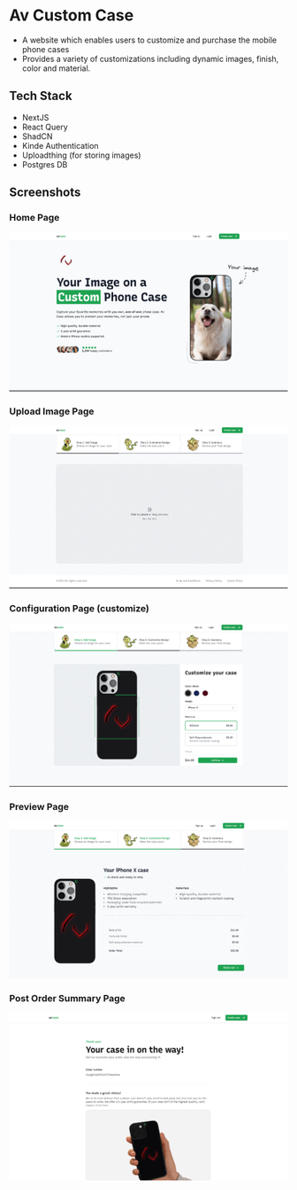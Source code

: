 # Av Custom Case

- A website which enables users to customize and purchase the mobile phone cases
- Provides a variety of customizations including dynamic images, finish, color and material.

## Tech Stack
- NextJS
- React Query
- ShadCN
- Kinde Authentication
- Uploadthing (for storing images)
- Postgres DB

## Screenshots

### Home Page
<img src="/design/landing_page.png" />

### Upload Image Page
<img src="/design/upload.png" />

### Configuration Page (customize)
<img src="/design/configure.png" />

### Preview Page
<img src="/design/preview.png" />

### Post Order Summary Page
<img src="/design/thank_you.png" />
